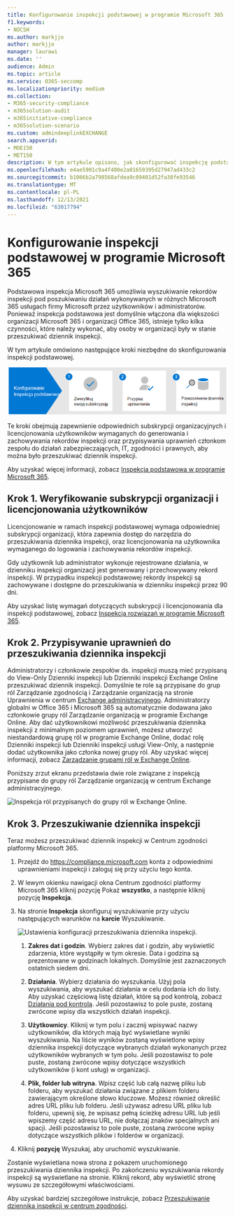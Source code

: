 ```yaml
---
title: Konfigurowanie inspekcji podstawowej w programie Microsoft 365
f1.keywords:
- NOCSH
ms.author: markjjo
author: markjjo
manager: laurawi
ms.date: ''
audience: Admin
ms.topic: article
ms.service: O365-seccomp
ms.localizationpriority: medium
ms.collection:
- M365-security-compliance
- m365solution-audit
- m365initiative-compliance
- m365solution-scenario
ms.custom: admindeeplinkEXCHANGE
search.appverid:
- MOE150
- MET150
description: W tym artykule opisano, jak skonfigurować inspekcję podstawową, aby można było rozpocząć wyszukiwanie działań inspekcji wykonanych przez użytkowników i administratorów w organizacji.
ms.openlocfilehash: e4ae5901c9a4f400e2a01659395d27947ad433c2
ms.sourcegitcommit: b1066b2a798568afdea9c09401d52fa38fe93546
ms.translationtype: MT
ms.contentlocale: pl-PL
ms.lasthandoff: 12/13/2021
ms.locfileid: "63017794"
---
```

# <a name="set-up-basic-audit-in-microsoft-365"></a>Konfigurowanie inspekcji podstawowej w programie Microsoft 365

Podstawowa inspekcja Microsoft 365 umożliwia wyszukiwanie rekordów inspekcji pod poszukiwaniu działań wykonywanych w różnych Microsoft 365 usługach firmy Microsoft przez użytkowników i administratorów. Ponieważ inspekcja podstawowa jest domyślnie włączona dla większości organizacji Microsoft 365 i organizacji Office 365, istnieje tylko kilka czynności, które należy wykonać, aby osoby w organizacji były w stanie przeszukiwać dziennik inspekcji.

W tym artykule omówiono następujące kroki niezbędne do skonfigurowania inspekcji podstawowej.

![Czynności, które należy wykonać, aby skonfigurować inspekcję podstawową.](../media/BasicAuditingWorkflow.png)

Te kroki obejmują zapewnienie odpowiednich subskrypcji organizacyjnych i licencjonowania użytkowników wymaganych do generowania i zachowywania rekordów inspekcji oraz przypisywania uprawnień członkom zespołu do działań zabezpieczających, IT, zgodności i prawnych, aby można było przeszukiwać dziennik inspekcji.

Aby uzyskać więcej informacji, zobacz [Inspekcja podstawowa w programie Microsoft 365](auditing-solutions-overview.md#basic-audit).

## <a name="step-1-verify-organization-subscription-and-user-licensing"></a>Krok 1. Weryfikowanie subskrypcji organizacji i licencjonowania użytkowników

Licencjonowanie w ramach inspekcji podstawowej wymaga odpowiedniej subskrypcji organizacji, która zapewnia dostęp do narzędzia do przeszukiwania dziennika inspekcji, oraz licencjonowania na użytkownika wymaganego do logowania i zachowywania rekordów inspekcji.

Gdy użytkownik lub administrator wykonuje rejestrowane działania, w dzienniku inspekcji organizacji jest generowany i przechowywany rekord inspekcji. W przypadku inspekcji podstawowej rekordy inspekcji są zachowywane i dostępne do przeszukiwania w dzienniku inspekcji przez 90 dni.

Aby uzyskać listę wymagań dotyczących subskrypcji i licencjonowania dla inspekcji podstawowej, zobacz [Inspekcja rozwiązań w programie Microsoft 365](auditing-solutions-overview.md#licensing-requirements).

## <a name="step-2-assign-permissions-to-search-the-audit-log"></a>Krok 2. Przypisywanie uprawnień do przeszukiwania dziennika inspekcji

Administratorzy i członkowie zespołów ds. inspekcji muszą mieć przypisaną do View-Only Dzienniki inspekcji lub Dzienniki inspekcji Exchange Online przeszukiwać dziennik inspekcji. Domyślnie te role są przypisane do grup ról Zarządzanie zgodnością i Zarządzanie organizacją na stronie Uprawnienia w centrum  <a href="https://go.microsoft.com/fwlink/p/?linkid=2059104" target="_blank">Exchange administracyjnego</a>. Administratorzy globalni w Office 365 i Microsoft 365 są automatycznie dodawana jako członkowie grupy ról Zarządzanie organizacją w programie Exchange Online. Aby dać użytkownikowi możliwość przeszukiwania dziennika inspekcji z minimalnym poziomem uprawnień, możesz utworzyć niestandardową grupę ról w programie Exchange Online, dodać rolę Dzienniki inspekcji lub Dzienniki inspekcji usługi View-Only, a następnie dodać użytkownika jako członka nowej grupy ról. Aby uzyskać więcej informacji, zobacz [Zarządzanie grupami ról w Exchange Online](/Exchange/permissions-exo/role-groups).

Poniższy zrzut ekranu przedstawia dwie role związane z inspekcją przypisane do grupy ról Zarządzanie organizacją w centrum Exchange administracyjnego.

![Inspekcja ról przypisanych do grupy ról w Exchange Online.](../media/EACAuditRoles.png)

## <a name="step-3-search-the-audit-log"></a>Krok 3. Przeszukiwanie dziennika inspekcji

Teraz możesz przeszukiwać dziennik inspekcji w Centrum zgodności platformy Microsoft 365.

1. Przejdź do <https://compliance.microsoft.com> konta z odpowiednimi uprawnieniami inspekcji i zaloguj się przy użyciu tego konta.

2. W lewym okienku nawigacji okna Centrum zgodności platformy Microsoft 365 kliknij pozycję Pokaż **wszystko**, a następnie kliknij pozycję **Inspekcja**.

3. Na stronie **Inspekcja** skonfiguruj wyszukiwanie przy użyciu następujących warunków na **karcie** Wyszukiwanie. 

   ![Ustawienia konfiguracji przeszukiwania dziennika inspekcji.](../media/AuditLogSearchToolMCCCallouts.png)

   1. **Zakres dat i godzin**. Wybierz zakres dat i godzin, aby wyświetlić zdarzenia, które wystąpiły w tym okresie. Data i godzina są prezentowane w godzinach lokalnych. Domyślnie jest zaznaczonych ostatnich siedem dni.
  
   2. **Działania**. Wybierz działania do wyszukania. Użyj pola wyszukiwania, aby wyszukać działania w celu dodania ich do listy. Aby uzyskać częściową listę działań, które są pod kontrolą, zobacz [Działania pod kontrolą](search-the-audit-log-in-security-and-compliance.md#audited-activities). Jeśli pozostawisz to pole puste, zostaną zwrócone wpisy dla wszystkich działań inspekcji.
  
   3. **Użytkownicy**.  Kliknij w tym polu i zacznij wpisywać nazwy użytkowników, dla których mają być wyświetlane wyniki wyszukiwania. Na liście wyników zostaną wyświetlone wpisy dziennika inspekcji dotyczące wybranych działań wykonanych przez użytkowników wybranych w tym polu. Jeśli pozostawisz to pole puste, zostaną zwrócone wpisy dotyczące wszystkich użytkowników (i kont usług) w organizacji.
  
   4. **Plik, folder lub witryna**. Wpisz część lub całą nazwę pliku lub folderu, aby wyszukać działania związane z plikiem folderu zawierającym określone słowo kluczowe. Możesz również określić adres URL pliku lub folderu. Jeśli używasz adresu URL pliku lub folderu, upewnij się, że wpisasz pełną ścieżkę adresu URL lub jeśli wpiszemy część adresu URL, nie dołączaj znaków specjalnych ani spacji. Jeśli pozostawisz to pole puste, zostaną zwrócone wpisy dotyczące wszystkich plików i folderów w organizacji.

4. Kliknij **pozycję** Wyszukaj, aby uruchomić wyszukiwanie.

Zostanie wyświetlana nowa strona z pokazem uruchomionego przeszukiwania dziennika inspekcji. Po zakończeniu wyszukiwania rekordy inspekcji są wyświetlane na stronie. Kliknij rekord, aby wyświetlić stronę wysuwu ze szczegółowymi właściwościami.

Aby uzyskać bardziej szczegółowe instrukcje, zobacz [Przeszukiwanie dziennika inspekcji w centrum zgodności](search-the-audit-log-in-security-and-compliance.md).
